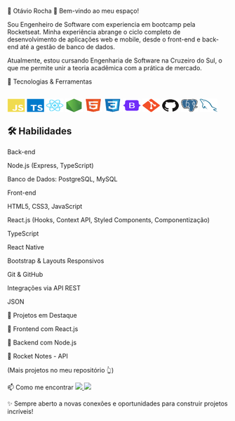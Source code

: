 🌟 Otávio Rocha
👋 Bem-vindo ao meu espaço!

Sou Engenheiro de Software com experiencia em bootcamp pela Rocketseat. Minha experiência abrange o ciclo completo de desenvolvimento de aplicações web e mobile, desde o front-end e back-end até a gestão de banco de dados.

Atualmente, estou cursando Engenharia de Software na Cruzeiro do Sul, o que me permite unir a teoria acadêmica com a prática de mercado. 

🚀 Tecnologias & Ferramentas

<div style="display: inline_block"><br> <img align="center" alt="Js" height="30" width="40" src="https://raw.githubusercontent.com/devicons/devicon/master/icons/javascript/javascript-plain.svg"> <img align="center" alt="Ts" height="30" width="40" src="https://raw.githubusercontent.com/devicons/devicon/master/icons/typescript/typescript-plain.svg"> <img align="center" alt="React" height="30" width="40" src="https://raw.githubusercontent.com/devicons/devicon/master/icons/react/react-original.svg"> <img align="center" alt="Node" height="30" width="40" src="https://raw.githubusercontent.com/devicons/devicon/master/icons/nodejs/nodejs-original.svg"> <img align="center" alt="Html" height="30" width="40" src="https://raw.githubusercontent.com/devicons/devicon/master/icons/html5/html5-original.svg"> <img align="center" alt="Css" height="30" width="40" src="https://raw.githubusercontent.com/devicons/devicon/master/icons/css3/css3-original.svg"> <img align="center" alt="Bootstrap" height="30" width="40" src="https://raw.githubusercontent.com/devicons/devicon/master/icons/bootstrap/bootstrap-plain.svg"> <img align="center" alt="Git" height="30" width="40" src="https://raw.githubusercontent.com/devicons/devicon/master/icons/git/git-original.svg"> <img align="center" alt="GitHub" height="30" width="40" src="https://raw.githubusercontent.com/devicons/devicon/master/icons/github/github-original.svg"> <img align="center" alt="Postgres" height="30" width="40" src="https://raw.githubusercontent.com/devicons/devicon/master/icons/postgresql/postgresql-original.svg"> <img align="center" alt="MySQL" height="30" width="40" src="https://raw.githubusercontent.com/devicons/devicon/master/icons/mysql/mysql-original.svg"> 
</div>

🛠️ Habilidades 
-

Back-end

Node.js (Express, TypeScript)

Banco de Dados: PostgreSQL, MySQL

Front-end

HTML5, CSS3, JavaScript

React.js (Hooks, Context API, Styled Components, Componentização)

TypeScript

React Native

Bootstrap & Layouts Responsivos

Git & GitHub

Integrações via API REST

JSON

📌 Projetos em Destaque

🔗 Frontend com React.js

🔗 Backend com Node.js

🔗 Rocket Notes - API

(Mais projetos no meu repositório 👆)

📫 Como me encontrar
<a href="https://www.linkedin.com/in/otavio-rocha-7b28b122b/" target="_blank"> <img src="https://img.shields.io/badge/-LinkedIn-%230077B5?style=for-the-badge&logo=linkedin&logoColor=white"> </a> <a href="mailto:otaviorocha36@gmail.com"> <img src="https://img.shields.io/badge/-Gmail-%23333?style=for-the-badge&logo=gmail&logoColor=white"> </a>

✨ Sempre aberto a novas conexões e oportunidades para construir projetos incríveis!
